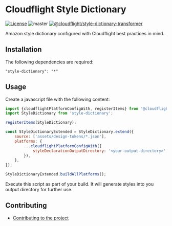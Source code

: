 # Cloudflight Style Dictionary

[![License](https://img.shields.io/badge/License-Apache_2.0-green.svg)](https://opensource.org/licenses/Apache-2.0)
![master](https://github.com/cloudflightio/cloudflight-style-dictionary-transformer/actions/workflows/build.yml/badge.svg?branch=master)
[![@cloudflight/style-dictionary-transformer](https://img.shields.io/npm/v/@cloudflight/style-dictionary-transformer?label=@cloudflight/style-dictionary-transformer)](https://www.npmjs.com/package/@cloudflight/style-dictionary-transformer)

Amazon style dictionary configured with Cloudflight best practices in mind.

## Installation

The following dependencies are required:

```
"style-dictionary": "*"
```

## Usage

Create a javascript file with the following content:

```javascript
import {cloudflightPlatformConfigWith, registerItems} from '@cloudflight/style-dictionary-transformer';
import StyleDictionary from 'style-dictionary';

registerItems(StyleDictionary);

const StyleDictionaryExtended = StyleDictionary.extend({
    source: ['assets/design-tokens/*.json'],
    platforms: {
        ...cloudflightPlatformConfigWith({
            styleDeclarationOutputDirectory: '<your-output-directory>',
        }),
    },
});

StyleDictionaryExtended.buildAllPlatforms();
```

Execute this script as part of your build. It will generate styles into you output directory for further use.

## Contributing

-   [Contributing to the project](CONTRIBUTING.md)
